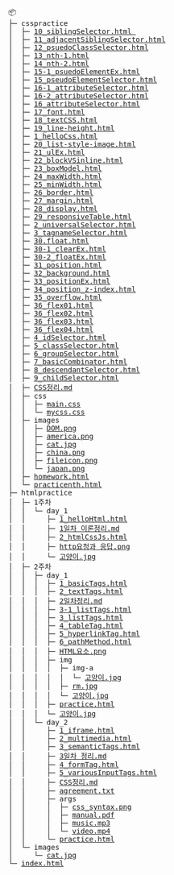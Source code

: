 <pre>
📦 
├─ csspractice
│  ├─ <a href="https://yhs99.github.io/goott/csspractice/10_siblingSelector">10_siblingSelector.html </a>
│  ├─ <a href="https://yhs99.github.io/goott/csspractice/11_adjacentSiblingSelector">11_adjacentSiblingSelector.html</a>
│  ├─ <a href="https://yhs99.github.io/goott/csspractice/12_psuedoClassSelector">12_psuedoClassSelector.html</a>
│  ├─ <a href="https://yhs99.github.io/goott/csspractice/13_nth-1">13_nth-1.html</a>
│  ├─ <a href="https://yhs99.github.io/goott/csspractice/14_nth-2">14_nth-2.html</a>
│  ├─ <a href="https://yhs99.github.io/goott/csspractice/15-1_psuedoElementEx">15-1_psuedoElementEx.html</a>
│  ├─ <a href="https://yhs99.github.io/goott/csspractice/15_pseudoElementSelector">15_pseudoElementSelector.html</a>
│  ├─ <a href="https://yhs99.github.io/goott/csspractice/16-1_attributeSelector">16-1_attributeSelector.html</a>
│  ├─ <a href="https://yhs99.github.io/goott/csspractice/16-2_attributeSelector">16-2_attributeSelector.html</a>
│  ├─ <a href="https://yhs99.github.io/goott/csspractice/16_attributeSelector">16_attributeSelector.html</a>
│  ├─ <a href="https://yhs99.github.io/goott/csspractice/17_font">17_font.html</a>
│  ├─ <a href="https://yhs99.github.io/goott/csspractice/18_textCSS">18_textCSS.html</a>
│  ├─ <a href="https://yhs99.github.io/goott/csspractice/19_line-height">19_line-height.html</a>
│  ├─ <a href="https://yhs99.github.io/goott/csspractice/1_helloCss">1_helloCss.html</a>
│  ├─ <a href="https://yhs99.github.io/goott/csspractice/20_list-style-image">20_list-style-image.html</a>
│  ├─ <a href="https://yhs99.github.io/goott/csspractice/21_ulEx">21_ulEx.html</a>
│  ├─ <a href="https://yhs99.github.io/goott/csspractice/22_blockVSinline">22_blockVSinline.html</a>
│  ├─ <a href="https://yhs99.github.io/goott/csspractice/23_boxModel">23_boxModel.html</a>
│  ├─ <a href="https://yhs99.github.io/goott/csspractice/24_maxWidth">24_maxWidth.html</a>
│  ├─ <a href="https://yhs99.github.io/goott/csspractice/25_minWidth">25_minWidth.html</a>
│  ├─ <a href="https://yhs99.github.io/goott/csspractice/26_border">26_border.html</a>
│  ├─ <a href="https://yhs99.github.io/goott/csspractice/27_margin">27_margin.html</a>
│  ├─ <a href="https://yhs99.github.io/goott/csspractice/28_display">28_display.html</a>
│  ├─ <a href="https://yhs99.github.io/goott/csspractice/29_responsiveTable">29_responsiveTable.html</a>
│  ├─ <a href="https://yhs99.github.io/goott/csspractice/2_universalSelector">2_universalSelector.html</a>
│  ├─ <a href="https://yhs99.github.io/goott/csspractice/3_tagnameSelector">3_tagnameSelector.html</a>
│  ├─ <a href="https://yhs99.github.io/goott/csspractice/30_float">30.float.html</a>
│  ├─ <a href="https://yhs99.github.io/goott/csspractice/30-1_clearEx">30-1_clearEx.html</a>
│  ├─ <a href="https://yhs99.github.io/goott/csspractice/30-2_floatEx">30-2_floatEx.html</a>
│  ├─ <a href="https://yhs99.github.io/goott/csspractice/31_postion">31_position.html</a>
│  ├─ <a href="https://yhs99.github.io/goott/csspractice/32_background">32_background.html</a>
│  ├─ <a href="https://yhs99.github.io/goott/csspractice/33_postionEx">33_positionEx.html</a>
│  ├─ <a href="https://yhs99.github.io/goott/csspractice/34_position_z-index">34_position_z-index.html</a>
│  ├─ <a href="https://yhs99.github.io/goott/csspractice/35_overflow">35_overflow.html</a>
│  ├─ <a href="https://yhs99.github.io/goott/csspractice/36_flex01">36_flex01.html</a>
│  ├─ <a href="https://yhs99.github.io/goott/csspractice/36_flex02">36_flex02.html</a>
│  ├─ <a href="https://yhs99.github.io/goott/csspractice/36_flex03">36_flex03.html</a>
│  ├─ <a href="https://yhs99.github.io/goott/csspractice/36_flex04">36_flex04.html</a>
│  ├─ <a href="https://yhs99.github.io/goott/csspractice/4_idSelector">4_idSelector.html</a>
│  ├─ <a href="https://yhs99.github.io/goott/csspractice/5_classSelector">5_classSelector.html</a>
│  ├─ <a href="https://yhs99.github.io/goott/csspractice/6_groupSelector">6_groupSelector.html</a>
│  ├─ <a href="https://yhs99.github.io/goott/csspractice/7_basicCombinator">7_basicCombinator.html</a>
│  ├─ <a href="https://yhs99.github.io/goott/csspractice/8_descendantSelector">8_descendantSelector.html</a>
│  ├─ <a href="https://yhs99.github.io/goott/csspractice/9_childSelector">9_childSelector.html</a>
│  ├─ <a href="https://yhs99.github.io/goott/csspractice/CSS정리">CSS정리.md</a>
│  ├─ css
│  │  ├─ <a href="https://yhs99.github.io/goott/csspractice/css/main.css">main.css</a>
│  │  └─ <a href="https://yhs99.github.io/goott/csspractice/css/mycss.css">mycss.css</a>
│  ├─ images
│  │  ├─ <a href="https://yhs99.github.io/goott/csspractice/images/DOM.png">DOM.png</a>
│  │  ├─ <a href="https://yhs99.github.io/goott/csspractice/images/america.png">america.png</a>
│  │  ├─ <a href="https://yhs99.github.io/goott/csspractice/images/cat.jpg">cat.jpg</a>
│  │  ├─ <a href="https://yhs99.github.io/goott/csspractice/images/china.png">china.png</a>
│  │  ├─ <a href="https://yhs99.github.io/goott/csspractice/images/fileicon.png">fileicon.png</a>
│  │  └─ <a href="https://yhs99.github.io/goott/csspractice/images/japan.png">japan.png</a>
│  ├─ <a href="https://yhs99.github.io/goott/csspractice/homework">homework.html</a>
│  └─ <a href="https://yhs99.github.io/goott/csspractice/practicenth">practicenth.html</a>
├─ htmlpractice
│  ├─ 1주차
│  │  └─ day_1
│  │     ├─ <a href="https://yhs99.github.io/goott/htmlpractice/1주차/day_1/1_helloHtml">1_helloHtml.html</a>
│  │     ├─ <a href="https://yhs99.github.io/goott/htmlpractice/1주차/day_1/1일차%20이론정리.md">1일차 이론정리.md</a>
│  │     ├─ <a href="https://yhs99.github.io/goott/htmlpractice/1주차/day_1/2_htmlCssJs">2_htmlCssJs.html</a>
│  │     ├─ <a href="https://yhs99.github.io/goott/htmlpractice/1주차/day_1/http요청과%20응답.png">http요청과 응답.png</a>
│  │     └─ <a href="https://yhs99.github.io/goott/htmlpractice/1주차/day_1/고양이.jpg">고양이.jpg</a>
│  ├─ 2주차
│  │  ├─ day_1
│  │  │  ├─ <a href="https://yhs99.github.io/goott/htmlpractice/2주차/day_1/1_basicTags">1_basicTags.html</a>
│  │  │  ├─ <a href="https://yhs99.github.io/goott/htmlpractice/2주차/day_1/2_textTags">2_textTags.html</a>
│  │  │  ├─ <a href="https://yhs99.github.io/goott/htmlpractice/2주차/day_1/2일차정리.md">2일차정리.md</a>
│  │  │  ├─ <a href="https://yhs99.github.io/goott/htmlpractice/2주차/day_1/3-1_listTags">3-1_listTags.html</a>
│  │  │  ├─ <a href="https://yhs99.github.io/goott/htmlpractice/2주차/day_1/3_listTags">3_listTags.html</a>
│  │  │  ├─ <a href="https://yhs99.github.io/goott/htmlpractice/2주차/day_1/4_tableTag">4_tableTag.html</a>
│  │  │  ├─ <a href="https://yhs99.github.io/goott/htmlpractice/2주차/day_1/5_hyperlinkTag">5_hyperlinkTag.html</a>
│  │  │  ├─ <a href="https://yhs99.github.io/goott/htmlpractice/2주차/day_1/6_pathMethod">6_pathMethod.html</a>
│  │  │  ├─ <a href="https://yhs99.github.io/goott/htmlpractice/2주차/day_1/HTML요소.png">HTML요소.png</a>
│  │  │  ├─ img
│  │  │  │  ├─ img-a
│  │  │  │  │  └─ <a href="https://yhs99.github.io/goott/htmlpractice/2주차/day_1/img/img-a/고양이.jpg">고양이.jpg</a>
│  │  │  │  ├─ <a href="https://yhs99.github.io/goott/htmlpractice/2주차/day_1/img/img-a/rm.jpg">rm.jpg</a>
│  │  │  │  └─ <a href="https://yhs99.github.io/goott/htmlpractice/2주차/day_1/img/고양이.jpg">고양이.jpg</a>
│  │  │  ├─ <a href="https://yhs99.github.io/goott/htmlpractice/2주차/day_1/practice">practice.html</a>
│  │  │  └─ <a href="https://yhs99.github.io/goott/htmlpractice/2주차/day_1/고양이.jpg">고양이.jpg</a>
│  │  └─ day_2
│  │     ├─ <a href="https://yhs99.github.io/goott/htmlpractice/2주차/day_2/1_iframe">1_iframe.html</a>
│  │     ├─ <a href="https://yhs99.github.io/goott/htmlpractice/2주차/day_2/2_multimedia">2_multimedia.html</a>
│  │     ├─ <a href="https://yhs99.github.io/goott/htmlpractice/2주차/day_2/3_semanticTags">3_semanticTags.html</a>
│  │     ├─ <a href="https://yhs99.github.io/goott/htmlpractice/2주차/day_2/3일차%20정리.md">3일차 정리.md</a>
│  │     ├─ <a href="https://yhs99.github.io/goott/htmlpractice/2주차/day_2/4_formTag">4_formTag.html</a>
│  │     ├─ <a href="https://yhs99.github.io/goott/htmlpractice/2주차/day_2/5_variousInputTags">5_variousInputTags.html</a>
│  │     ├─ <a href="https://yhs99.github.io/goott/htmlpractice/2주차/day_2/CSS정리.md">CSS정리.md</a>
│  │     ├─ <a href="https://yhs99.github.io/goott/htmlpractice/2주차/day_2/agreement.txt">agreement.txt</a>
│  │     ├─ args
│  │     │  ├─ <a href="https://yhs99.github.io/goott/htmlpractice/2주차/day_2/args/css_syntax.png">css_syntax.png</a>
│  │     │  ├─ <a href="https://yhs99.github.io/goott/htmlpractice/2주차/day_2/args/manual.pdf">manual.pdf</a>
│  │     │  ├─ <a href="https://yhs99.github.io/goott/htmlpractice/2주차/day_2/args/music.mp3">music.mp3</a>
│  │     │  └─ <a href="https://yhs99.github.io/goott/htmlpractice/2주차/day_2/args/video.mp4">video.mp4</a>
│  │     └─ <a href="https://yhs99.github.io/goott/htmlpractice/2주차/day_2/practice.html">practice.html</a>
│  └─ images
│     └─ <a href="https://yhs99.github.io/goott/htmlpractice/images/cat.jpg">cat.jpg</a>
└─ <a href="https://yhs99.github.io/goott/">index.html</a>
</pre>